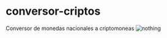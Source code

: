 # conversor-criptos

Conversor de monedas nacionales a  criptomoneas 
![nothing](https://revistabyte.es/wp-content/uploads/2019/10/que-son-las-criptomonedas-e-invertir-en-criptomonedas-696x461.jpg.webp)
